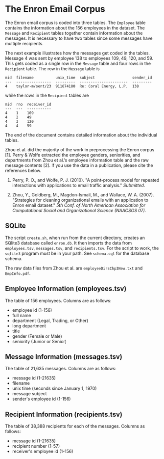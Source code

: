 The Enron Email Corpus
======================

The Enron email corpus is coded into three tables. The `Employee` table
contains the information about the 156 employees in the dataset. The
`Message` and `Recipient` tables together contain information about the
messages. It is necessary to have two tables since some messages have multiple
recipients.


The next example illustrates how the messages get coded in the tables.
Message 4 was sent by employee 138 to employees 109, 49, 120, and 59. This
gets coded as a single row in the `Message` table and four rows in the
`Recipient` table. The row in the `Message` table is

    mid  filename          unix_time  subject                 sender_id
    ---  ----------------  ---------  ----------------------  ---------
    4    taylor-m/sent/23  911874180  Re: Coral Energy, L.P.  138
    
while the rows in the `Recipient` tables are

    mid  rno  receiver_id
    ---  ---  -----------
    4    1    109
    4    2    49
    4    3    120
    4    4    59


The end of the document contains detailed information about the individual 
tables.


Zhou et al. did the majority of the work in preprocessing the Enron corpus
[1]. Perry & Wolfe extracted the employee genders, seniorities, and
departments from Zhou et al.'s employee information table and the raw message
contents [2]. If you use the data in a publication, please cite the references
below.

  1. Perry, P. O.,  and Wolfe, P. J. (2010).  "A point-process model for
     repeated interactions with applications to email traffic analysis."
     _Submitted_.

  2. Zhou, Y., Goldberg, M., Magdon-Ismail, M., and Wallace, W. A. (2007).
     "Strategies for cleaning organizational emails with an application to 
     Enron email dataset." _5th Conf. of North American Association for 
     Computational Social and Organizational Science (NAACSOS 07)_.


SQLite
------

The script `create.sh`, when run from the current directory, creates an
SQlite3 database called `enron.db`. It then imports the data from
`employees.tsv`, `messages.tsv`, and `recipients.tsv`. For the script to work,
the `sqlite3` program must be in your path. See `schema.sql` for the database
schema.

The raw data files from Zhou et al. are `employeeDirsChp3New.txt` and
`EmpInfo.pdf`.


Employee Information (employees.tsv)
------------------------------------

The table of 156 employees. Columns are as follows:

  - employee id (1-156)
  - full name
  - department (Legal, Trading, or Other)
  - long department
  - title
  - gender (Female or Male)
  - seniority (Junior or Senior)
  

Message Information (messages.tsv)
----------------------------------

The table of 21,635 messages. Columns are as follows:

  - message id (1-21635)
  - filename
  - unix time (seconds since January 1, 1970)
  - message subject
  - sender's employee id (1-156)
  

Recipient Information (recipients.tsv)
--------------------------------------

The table of 38,388 recipients for each of the messages. Columns as follows:

  - message id (1-21635)
  - recipient number (1-57)
  - receiver's employee id (1-156)
